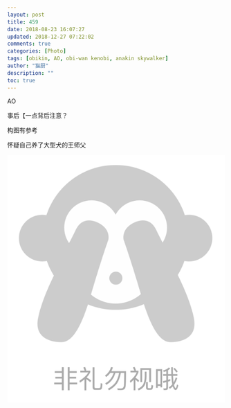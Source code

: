 ```yaml
---
layout: post
title: 459
date: 2018-08-23 16:07:27
updated: 2018-12-27 07:22:02
comments: true
categories: [Photo]
tags: [obikin, AO, obi-wan kenobi, anakin skywalker]
author: "猫厨"
description: ""
toc: true
---
```


<p>AO</p> 
<p>事后【一点背后注意？</p> 
<p>构图有参考</p> 
<p>怀疑自己养了大型犬的王师父</p>

![](https://raw.githubusercontent.com/alicewish/meowchain247/master/img_cVZNdzJtQk9JV2NCaU1jNUJwK3cyc1Y1TUVaaTBMNU1TRVdUSGJIcTBYK25BYVh1ZStGTkl3PT0.jpg)